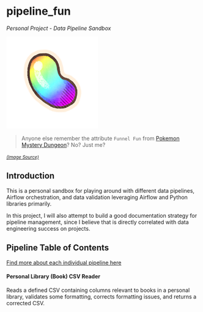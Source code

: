 # pipeline_fun
_Personal Project - Data Pipeline Sandbox_

![Pokemon Mystery Dungeon Rainbow Gummi](Pipeline_Documentation/images/rainbow_gummi_illustration.png)

>Anyone else remember the attribute `Funnel Fun` from [Pokemon Mystery Dungeon](https://mysterydungeon.pokemon.com/en-us/)? No? Just me?

<small>_[(Image Source)](https://bulbapedia.bulbagarden.net/wiki/Gummi#/media/File:Rainbow_Gummi_artwork_RTDX.png)_</small>

## Introduction
This is a personal sandbox for playing around with different data pipelines, Airflow orchestration, and data validation leveraging Airflow and Python libraries primarily.

In this project, I will also attempt to build a good documentation strategy for pipeline management, since I believe that is directly correlated with data engineering success on projects.

## Pipeline Table of Contents
[Find more about each individual pipeline here](Pipeline_Documentation)

#### Personal Library (Book) CSV Reader
Reads a defined CSV containing columns relevant to books in a personal library, validates some formatting, corrects formatting issues, and returns a corrected CSV.
